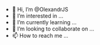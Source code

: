 - 👋 Hi, I’m @OlexandrJS
- 👀 I’m interested in ...
- 🌱 I’m currently learning ...
- 💞️ I’m looking to collaborate on ...
- 📫 How to reach me ...

<!---
OlexandrJS/OlexandrJS is a ✨ special ✨ repository because its `README.md` (this file) appears on your GitHub profile.
You can click the Preview link to take a look at your changes.
--->
